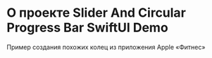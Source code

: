 # О проекте Slider And Circular Progress Bar SwiftUI Demo
 Пример создания похожих колец из приложения Apple «Фитнес»
